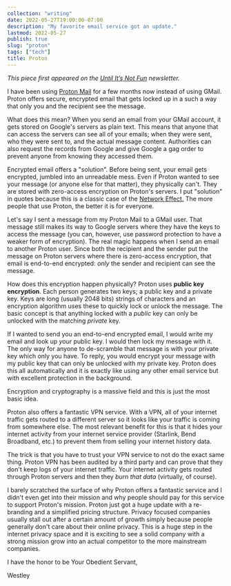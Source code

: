 ```yaml
---
collection: "writing"
date: 2022-05-27T19:00:00-07:00
description: "My favorite email service got an update."
lastmod: 2022-05-27
publish: true
slug: "proton"
tags: ["tech"]
title: Proton
---
```


_This piece first appeared on the [Until It’s Not Fun](https://untilitsnotfun.com/posts/2022-05-27/) newsletter._

I have been using [Proton Mail](https://proton.me/) for a few months now instead of using GMail. Proton offers secure, encrypted email that gets locked up in a such a way that only you and the recipient see the message.

What does this mean? When you send an email from your GMail account, it gets stored on Google's servers as plain text. This means that anyone that can access the servers can see all of your emails; when they were sent, who they were sent to, and the actual message content. Authorities can also request the records from Google and give Google a gag order to prevent anyone from knowing they accessed them.

Encrypted email offers a "solution". Before being sent, your email gets encrypted, jumbled into an unreadable mess. Even if Proton wanted to see your message (or anyone else for that matter), they physically can't. They are stored with zero-access encryption on Proton's servers. I put "solution" in quotes because this is a classic case of the [Network Effect.](https://www.investopedia.com/terms/n/network-effect.asp) The more people that use Proton, the better it is for everyone.

Let's say I sent a message from my Proton Mail to a GMail user. That message still makes its way to Google servers where they have the keys to access the message (you can, however, use password protection to have a weaker form of encryption). The real magic happens when I send an email to another Proton user. Since both the recipient and the sender put the message on Proton servers where there is zero-access encryption, that email is end-to-end encrypted: _only_ the sender and recipient can see the message.

How does this encryption happen physically? Proton uses **public key encryption**. Each person generates two keys; a public key and a private key. Keys are long (usually 2048 bits) strings of characters and an encryption algorithm uses these to quickly lock or unlock the message. The basic concept is that anything locked with a _public_ key can only be unlocked with the matching _private_ key.

If I wanted to send you an end-to-end encrypted email, I would write my email and look up _your_ public key. I would then lock my message with it. The only way for anyone to de-scramble that message is with your private key which only you have. To reply, you would encrypt your message with my public key that can only be unlocked with my private key. Proton does this all automatically and it is exactly like using any other email service but with excellent protection in the background.

Encryption and cryptography is a massive field and this is just the most basic idea.

Proton also offers a fantastic VPN service. With a VPN, all of your internet traffic gets routed to a different server so it looks like your traffic is coming from somewhere else. The most relevant benefit for this is that it hides your internet activity from your internet service provider (Starlink, Bend Broadband, etc.) to prevent them from selling your internet history data.

The trick is that you have to trust your VPN service to not do the exact same thing. Proton VPN has been audited by a third party and can prove that they don't keep logs of your internet traffic. Your internet activity gets routed through Proton servers and then they _burn that data_ (virtually, of course).

I barely scratched the surface of why Proton offers a fantastic service and I didn't even get into their mission and why people should pay for this service to support Proton's mission. Proton just got a huge update with a re-branding and a simplified pricing structure. Privacy focused companies usually stall out after a certain amount of growth simply because people generally don't care about their online privacy. This is a huge step in the internet privacy space and it is exciting to see a solid company with a strong mission grow into an actual competitor to the more mainstream companies.

I have the honor to be Your Obedient Servant,

Westley
